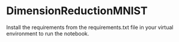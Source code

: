 # DimensionReductionMNIST

Install the requirements from the requirements.txt file in your virtual environment to run the notebook.
